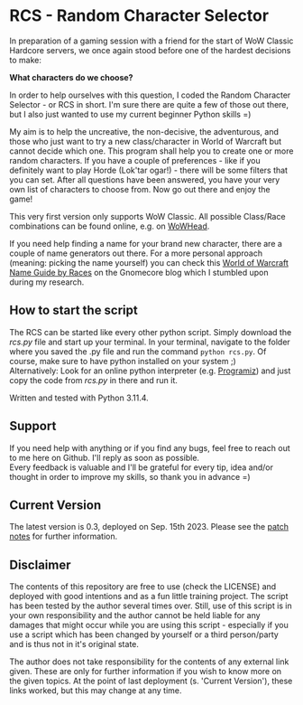 # RCS - Random Character Selector
In preparation of a gaming session with a friend for the start of WoW Classic Hardcore servers, we once again stood before one of the hardest decisions to make:

__What characters do we choose?__

In order to help ourselves with this question, I coded the Random Character Selector - or RCS in short. I'm sure there are quite a few of those out there, but I also just wanted to use my current beginner Python skills =)

My aim is to help the uncreative, the non-decisive, the adventurous, and those who just want to try a new class/character in World of Warcraft but cannot decide which one. This program shall help you to create one or more random characters. If you have a couple of preferences - like if you definitely want to play Horde (Lok'tar ogar!) - there will be some filters that you can set. After all questions have been answered, you have your very own list of characters to choose from. Now go out there and enjoy the game!

This very first version only supports WoW Classic. All possible Class/Race combinations can be found online, e.g. on [WoWHead](https://www.wowhead.com/classic/guide/classic-wow-classes-and-talent-overview#class-race-combinations).

If you need help finding a name for your brand new character, there are a couple of name generators out there. For a more personal approach (meaning: picking the name yourself) you can check this [World of Warcraft Name Guide by Races](https://gnomecore.wordpress.com/2019/11/18/world-of-warcraft-name-guide-by-races/) on the Gnomecore blog which I stumbled upon during my research.

## How to start the script
The RCS can be started like every other python script. Simply download the _rcs.py_ file and start up your terminal. In your terminal, navigate to the folder where you saved the .py file and run the command `python rcs.py`. Of course, make sure to have python installed on your system ;) <br>
Alternatively: Look for an online python interpreter (e.g. [Programiz](https://www.programiz.com/python-programming/online-compiler/)) and just copy the code from _rcs.py_ in there and run it.

Written and tested with Python 3.11.4.

## Support
If you need help with anything or if you find any bugs, feel free to reach out to me here on Github. I'll reply as soon as possible.<br>
Every feedback is valuable and I'll be grateful for every tip, idea and/or thought in order to improve my skills, so thank you in advance =)

## Current Version
The latest version is 0.3, deployed on Sep. 15th 2023. Please see the [patch notes](https://github.com/mdrecktrah/rcs/blob/main/patch-notes_RCS.md) for further information.

## Disclaimer
The contents of this repository are free to use (check the LICENSE) and deployed with good intentions and as a fun little training project. The script has been tested by the author several times over. Still, use of this script is in your own responsibility and the author cannot be held liable for any damages that might occur while you are using this script - especially if you use a script which has been changed by yourself or a third person/party and is thus not in it's original state.

The author does not take responsibility for the contents of any external link given. These are only for further information if you wish to know more on the given topics. At the point of last deployment (s. 'Current Version'), these links worked, but this may change at any time.
